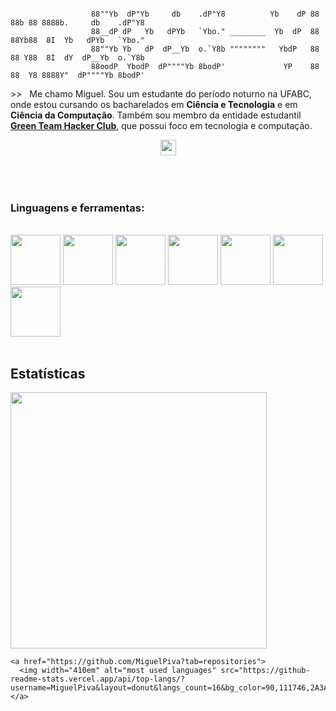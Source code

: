 ```

                  88""Yb  dP"Yb     db    .dP"Y8          Yb    dP 88 88b 88 8888b.     db    .dP"Y8
                  88__dP dP   Yb   dPYb   `Ybo." ________  Yb  dP  88 88Yb88  8I  Yb   dPYb   `Ybo."
                  88""Yb Yb   dP  dP__Yb  o.`Y8b """"""""   YbdP   88 88 Y88  8I  dY  dP__Yb  o.`Y8b
                  88oodP  YbodP  dP""""Yb 8bodP'             YP    88 88  Y8 8888Y"  dP""""Yb 8bodP'

```
\>\>   Me chamo Miguel. Sou um estudante do período noturno na UFABC, onde estou cursando os bacharelados em **Ciência e Tecnologia** e em **Ciência da Computação**. Também sou membro da entidade estudantil [**Green Team Hacker Club**](https://github.com/greenteamhc), que possui foco em tecnologia e computação.

<div align="center">
  <a href="https://www.linkedin.com/in/miguel-piva/"><img src="https://img.shields.io/badge/linkedin-%230077B5.svg?&style=for-the-badge&logo=linkedin&logoColor=white" height=25></a>  
</div>

<br>
<br>
<br>

### Linguagens e ferramentas: 

<br>
    <img loading="lazy" src="https://cdn.jsdelivr.net/gh/devicons/devicon@latest/icons/python/python-original-wordmark.svg" width="80" height="80"/>
    <img loading="lazy" src="https://cdn.jsdelivr.net/gh/devicons/devicon@latest/icons/bash/bash-plain.svg" width="80" height="80"/>
    <img loading="lazy" src="https://cdn.jsdelivr.net/gh/devicons/devicon@latest/icons/c/c-original.svg" width="80" height="80"/>
    <img loading="lazy" src="https://cdn.jsdelivr.net/gh/devicons/devicon@latest/icons/html5/html5-plain-wordmark.svg" width="80" height="80"/>
    <img loading="lazy" src="https://cdn.jsdelivr.net/gh/devicons/devicon@latest/icons/css3/css3-plain-wordmark.svg" width="80" height="80"/>
    <img loading="lazy" src="https://cdn.jsdelivr.net/gh/devicons/devicon@latest/icons/docker/docker-plain-wordmark.svg" width="80" height="80"/>
    <img loading="lazy" src="https://cdn.jsdelivr.net/gh/devicons/devicon@latest/icons/linux/linux-original.svg" width="80" height="80"/>
<br>
<br>

<h2>Estatísticas</h2>
<div>
  <div>
    <a href="https://github.com/MiguelPiva">
      <img width="410em" src="https://github-readme-stats.vercel.app/api?username=MiguelPiva&show_icons=true&include_all_commits=true&count_private=true&rank_icon=github&bg_color=90,111746,2A3AE8&title_color=27C0DB&text_color=fff&ring_color=27C0DB&icon_color=209AB0"/>
    </a>

    <a href="https://github.com/MiguelPiva?tab=repositories">
      <img width="410em" alt="most used languages" src="https://github-readme-stats.vercel.app/api/top-langs/?username=MiguelPiva&layout=donut&langs_count=16&bg_color=90,111746,2A3AE8&title_color=27C0DB&text_color=fff"/>
    </a>
  </div>
</div>